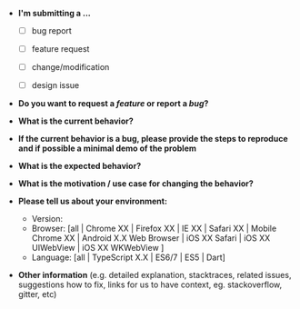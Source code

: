 * **I'm submitting a ...**
  - [ ] bug report
  - [ ] feature request
  - [ ] change/modification
  - [ ] design issue


* **Do you want to request a *feature* or report a *bug*?**



* **What is the current behavior?**



* **If the current behavior is a bug, please provide the steps to reproduce and if possible a minimal demo of the problem**



* **What is the expected behavior?**



* **What is the motivation / use case for changing the behavior?**



* **Please tell us about your environment:**
  
  - Version:
  - Browser: [all | Chrome XX | Firefox XX | IE XX | Safari XX | Mobile Chrome XX | Android X.X Web Browser | iOS XX Safari | iOS XX UIWebView | iOS XX WKWebView ]
  - Language: [all | TypeScript X.X | ES6/7 | ES5 | Dart]


* **Other information** (e.g. detailed explanation, stacktraces, related issues, suggestions how to fix, links for us to have context, eg. stackoverflow, gitter, etc)
